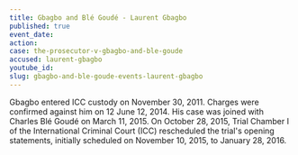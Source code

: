 ```yaml
---
title: Gbagbo and Blé Goudé - Laurent Gbagbo
published: true
event_date:
action:
case: the-prosecutor-v-gbagbo-and-ble-goude
accused: laurent-gbagbo
youtube_id:
slug: gbagbo-and-ble-goude-events-laurent-gbagbo
---
```



Gbagbo entered ICC custody on November 30, 2011. Charges were confirmed against him on 12 June 12, 2014. His case was joined with Charles Blé Goudé on March 11, 2015. On October 28, 2015, Trial Chamber I of the International Criminal Court (ICC) rescheduled the trial's opening statements, initially scheduled on November 10, 2015, to January 28, 2016.